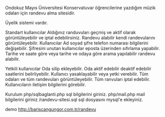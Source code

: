 Ondokuz Mayıs Üniversitesi Konservatuvar öğrencilerine yazdığım müzik odaları için randevu alma sitesidir.

Üyelik sistemi vardır.

Standart kullanıcılar
	Aldığınız randuvuları geçmiş ve aktif olarak görüntüleyebilir ve iptal edebilirsiniz.
	Randevu alabilir kendi randevularını görüntüleyebilir.
	Kullanıcılar Ad soyad şifre telefon numarası bilgilerini değişebilir.
	Şifresini unutan kullanıcılar eposta üzerinden sıfırlama yapabilir.
	Tarihe ve saate göre veya tarihe ve odaya göre arama yapılabilir randevu alabilir.
	

Yetkili kullanıcılar
	Oda silip ekleyebilir.
	Oda aktif edebilir deaktif edebilir saatlerini belirliyebilir.
	Kullanıcı yasaklayabilir veya yetki verebilir.
	Tüm odaları ve tüm randevuları görüntüleyebilir.
	Tüm ranvuları iptal edebilir.
	Kullanıcıların iletişim bilgilerini görebilir.


Kurulum 
	php/sqlbaglanti.php sql bilgilerini giriniz.
	php/mail.php mail bilgilerini giriniz
	/randevu-sitesi.sql sql dosyasını mysql'e ekleyiniz.


demo
	http://bariscangungor.com.tr/randevu